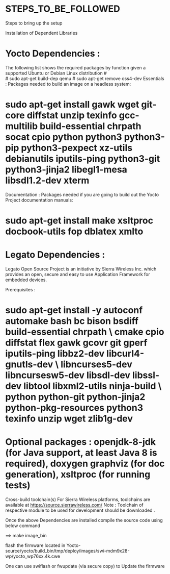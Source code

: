 # STEPS_TO_BE_FOLLOWED
Steps to bring up the setup


Installation of Dependent Libraries 


# Yocto Dependencies :

The following list shows the required packages by function given a supported Ubuntu or Debian Linux distribution
			#	
	        	# sudo apt-get build-dep qemu
    	     		# sudo apt-get remove oss4-dev
Essentials : Packages needed to build an image on a headless system: 
    
   # sudo apt-get install gawk wget git-core diffstat unzip texinfo gcc-multilib build-essential chrpath socat cpio python python3 python3-pip python3-pexpect  xz-utils debianutils iputils-ping python3-git python3-jinja2 libegl1-mesa libsdl1.2-dev xterm
Documentation : Packages needed if you are going to build out the Yocto Project documentation manuals: 
   # sudo apt-get install make xsltproc docbook-utils fop dblatex xmlto

# Legato Dependencies :

Legato Open Source Project is an initiative by Sierra Wireless Inc. which provides an open, secure and easy to use Application Framework for embedded devices.   

Prerequisites :
# sudo apt-get install -y autoconf automake bash bc bison bsdiff build-essential chrpath \ cmake cpio diffstat flex gawk gcovr git gperf iputils-ping libbz2-dev libcurl4-gnutls-dev \ libncurses5-dev libncursesw5-dev libsdl-dev libssl-dev libtool libxml2-utils ninja-build \ python python-git python-jinja2 python-pkg-resources python3 texinfo unzip wget zlib1g-dev

# Optional packages : openjdk-8-jdk (for Java support, at least Java 8 is required), doxygen graphviz (for doc generation), xsltproc (for running tests)
Cross-build toolchain(s)
For Sierra Wireless platforms, toolchains are available at 
https://source.sierrawireless.com/
Note : Toolchain of respective module to be used for development should be downloaded .

Once the above Dependencies are installed compile the source code using below command

==> make image_bin

flash the firmware located in 
Yocto-source/yocto/build_bin/tmp/deploy/images/swi-mdm9x28-wp/yocto_wp76xx.4k.cwe

One can use swiflash or fwupdate (via secure copy) to Update the firmware

